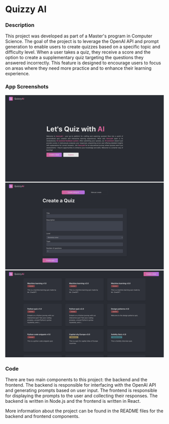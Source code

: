 # Quizzy AI

### Description
This project was developed as part of a Master's program in Computer Science. The goal of the project is to leverage the OpenAI API and prompt generation to enable users to create quizzes based on a specific topic and difficulty level. When a user takes a quiz, they receive a score and the option to create a supplementary quiz targeting the questions they answered incorrectly. This feature is designed to encourage users to focus on areas where they need more practice and to enhance their learning experience.

### App Screenshots
![Home Page](./frontend/src/assets/screenshots/Screenshot_Homepage.png)
![Quiz Page](./frontend/src/assets/screenshots/Screenshot_Create_Quiz.png)
![Results Page](./frontend/src/assets/screenshots/Screenshot_Explore.png)

### Code
There are two main components to this project: the backend and the frontend. The backend is responsible for interfacing with the OpenAI API and generating prompts based on user input. The frontend is responsible for displaying the prompts to the user and collecting their responses. The backend is written in Node.js and the frontend is written in React.

More information about the project can be found in the README files for the backend and frontend components.